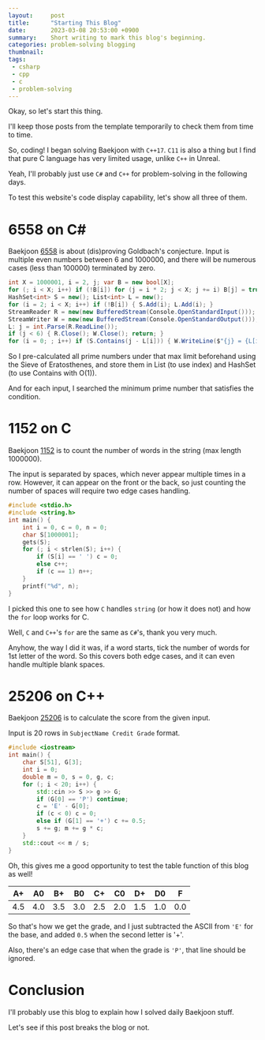 ```yaml
---
layout:     post
title:      "Starting This Blog"
date:       2023-03-08 20:53:00 +0900
summary:    Short writing to mark this blog's beginning.
categories: problem-solving blogging
thumbnail: 
tags:
 - csharp
 - cpp
 - c
 - problem-solving
---
```



Okay, so let's start this thing.

I'll keep those posts from the template temporarily to check them from time to time.

So, coding! I began solving Baekjoon with `C++17`.
`C11` is also a thing but I find that pure C language has very limited usage, unlike `C++` in Unreal.

Yeah, I'll probably just use `C#` and `C++` for problem-solving in the following days.

To test this website's code display capability, let's show all three of them.

# 6558 on C#

Baekjoon [6558][B6558] is about (dis)proving Goldbach's conjecture.
Input is multiple even numbers between 6 and 1000000, and there will be numerous cases (less than 100000) terminated by zero.

```csharp
int X = 1000001, i = 2, j; var B = new bool[X];
for (; i < X; i++) if (!B[i]) for (j = i * 2; j < X; j += i) B[j] = true;
HashSet<int> S = new(); List<int> L = new();
for (i = 2; i < X; i++) if (!B[i]) { S.Add(i); L.Add(i); }
StreamReader R = new(new BufferedStream(Console.OpenStandardInput()));
StreamWriter W = new(new BufferedStream(Console.OpenStandardOutput()));
L: j = int.Parse(R.ReadLine());
if (j < 6) { R.Close(); W.Close(); return; }
for (i = 0; ; i++) if (S.Contains(j - L[i])) { W.WriteLine($"{j} = {L[i]} + {j - L[i]}"); goto L; }
```

So I pre-calculated all prime numbers under that max limit beforehand using the Sieve of Eratosthenes,
and store them in List (to use index) and HashSet (to use Contains with O(1)).

And for each input, I searched the minimum prime number that satisfies the condition.


# 1152 on C

Baekjoon [1152][B1152] is to count the number of words in the string (max length 1000000).

The input is separated by spaces, which never appear multiple times in a row.
However, it can appear on the front or the back, so just counting the number of spaces will require two edge cases handling.

```c
#include <stdio.h>
#include <string.h>
int main() {
	int i = 0, c = 0, n = 0;
	char S[1000001];
	gets(S);
	for (; i < strlen(S); i++) {
		if (S[i] == ' ') c = 0;
		else c++;
		if (c == 1) n++;
	}
	printf("%d", n);
}
```

I picked this one to see how `C` handles `string` (or how it does not) and how the `for` loop works for C.

Well, `C` and `C++`'s `for` are the same as `C#`'s, thank you very much.

Anyhow, the way I did it was, if a word starts, tick the number of words for 1st letter of the word.
So this covers both edge cases, and it can even handle multiple blank spaces.


# 25206 on C++

Baekjoon [25206][B25206] is to calculate the score from the given input.

Input is 20 rows in `SubjectName Credit Grade` format.

```cpp
#include <iostream>
int main() {
	char S[51], G[3];
	int i = 0;
	double m = 0, s = 0, g, c;
	for (; i < 20; i++) {
		std::cin >> S >> g >> G;
		if (G[0] == 'P') continue;
		c = 'E' - G[0];
		if (c < 0) c = 0;
		else if (G[1] == '+') c += 0.5;
		s += g; m += g * c;
	}
	std::cout << m / s;
}
```

Oh, this gives me a good opportunity to test the table function of this blog as well!

|  A+ | A0  | B+  | B0  | C+  | C0  | D+  | D0  | F   |
|:---:|-----|-----|-----|-----|-----|-----|-----|-----|
| 4.5 | 4.0 | 3.5 | 3.0 | 2.5 | 2.0 | 1.5 | 1.0 | 0.0 |

So that's how we get the grade, and I just subtracted the ASCII from `'E'` for the base,
and added `0.5` when the second letter is '+'.

Also, there's an edge case that when the grade is `'P'`, that line should be ignored.

# Conclusion

I'll probably use this blog to explain how I solved daily Baekjoon stuff.

Let's see if this post breaks the blog or not.


[B6558]: https://www.acmicpc.net/problem/6588
[B1152]: https://www.acmicpc.net/problem/1152
[B25206]: https://www.acmicpc.net/problem/25206
